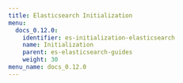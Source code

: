 ```yaml
---
title: Elasticsearch Initialization
menu:
  docs_0.12.0:
    identifier: es-initialization-elasticsearch
    name: Initialization
    parent: es-elasticsearch-guides
    weight: 30
menu_name: docs_0.12.0
---
```


